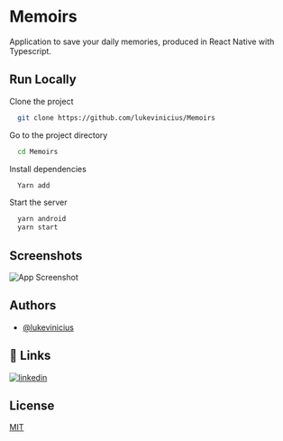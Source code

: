 
# Memoirs

Application to save your daily memories, produced in React Native with Typescript.


## Run Locally

Clone the project

```bash
  git clone https://github.com/lukevinicius/Memoirs
```

Go to the project directory

```bash
  cd Memoirs
```

Install dependencies

```bash
  Yarn add
```

Start the server

```bash
  yarn android
  yarn start
```


## Screenshots

![App Screenshot](https://www.behance.net/gallery/115844237/MyDay-journal-diary-mobile-app-design/modules/660915005)


## Authors

- [@lukevinicius](https://www.github.com/lukevinicius)


## 🔗 Links
[![linkedin](https://img.shields.io/badge/linkedin-0A66C2?style=for-the-badge&logo=linkedin&logoColor=white)](https://www.linkedin.com/in/lukevinicius/)


## License

[MIT](https://choosealicense.com/licenses/mit/)

